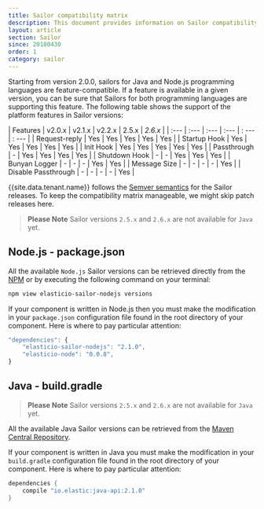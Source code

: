 ```yaml
---
title: Sailor compatibility matrix
description: This document provides information on Sailor compatibility matrix
layout: article
section: Sailor
since: 20180430
order: 1
category: sailor
---
```


Starting from version 2.0.0, sailors for Java and Node.js programming languages
are feature-compatible. If a feature is available in a given version, you can be
sure that Sailors for both programming languages are supporting this feature. The
following table shows the support of the platform features in Sailor versions:

| Features            | v2.0.x | v2.1.x | v2.2.x | 2.5.x | *2.6.x* |
| :---                | :---   | :---   | :---   | : --- | : --- |
| Request-reply       | Yes    | Yes    | Yes    | Yes   | Yes   |
| Startup Hook        | Yes    | Yes    | Yes    | Yes   | Yes   |
| Init Hook           | Yes    | Yes    | Yes    | Yes   | Yes   |
| Passthrough         | -      | Yes    | Yes    | Yes   | Yes   |
| Shutdown Hook       | -      | -      | Yes    | Yes   | Yes   |
| Bunyan Logger       | -      | -      | -      | Yes   | Yes   |
| Message Size        | -      | -      | -      | -     | Yes   |
| Disable Passthrough | -      | -      | -      | -     | Yes   |

{{site.data.tenant.name}} follows the [Semver semantics](https://en.wikipedia.org/wiki/Software_versioning)
for the Sailor releases. To keep the compatibility matrix manageable,
we might skip patch releases here.

> **Please Note** Sailor versions `2.5.x` and `2.6.x` are not available for `Java` yet.

## Node.js - package.json

All the available `Node.js` Sailor versions can be retrieved directly from the
[NPM](https://www.npmjs.com/package/elasticio-sailor-nodejs) or by executing the
following command on your terminal:

```sh
npm view elasticio-sailor-nodejs versions
```

If your component is written in Node.js then you must make the modification in
your `package.json` configuration file found in the root directory of your component.
Here is where to pay particular attention:

```js
"dependencies": {
    "elasticio-sailor-nodejs": "2.1.0",
    "elasticio-node": "0.0.8",
}
```

## Java - build.gradle

> **Please Note** Sailor versions `2.5.x` and `2.6.x` are not available for `Java` yet.

All the available Java Sailor versions can be retrieved from the
[Maven Central Repository](https://search.maven.org/#search%7Cga%7C1%7Cio.elastic).

If your component is written in Java you must make the modification in your
`build.gradle` configuration file found in the root directory of your component.
Here is where to pay particular attention:

```java
dependencies {
    compile "io.elastic:java-api:2.1.0"
}
```
